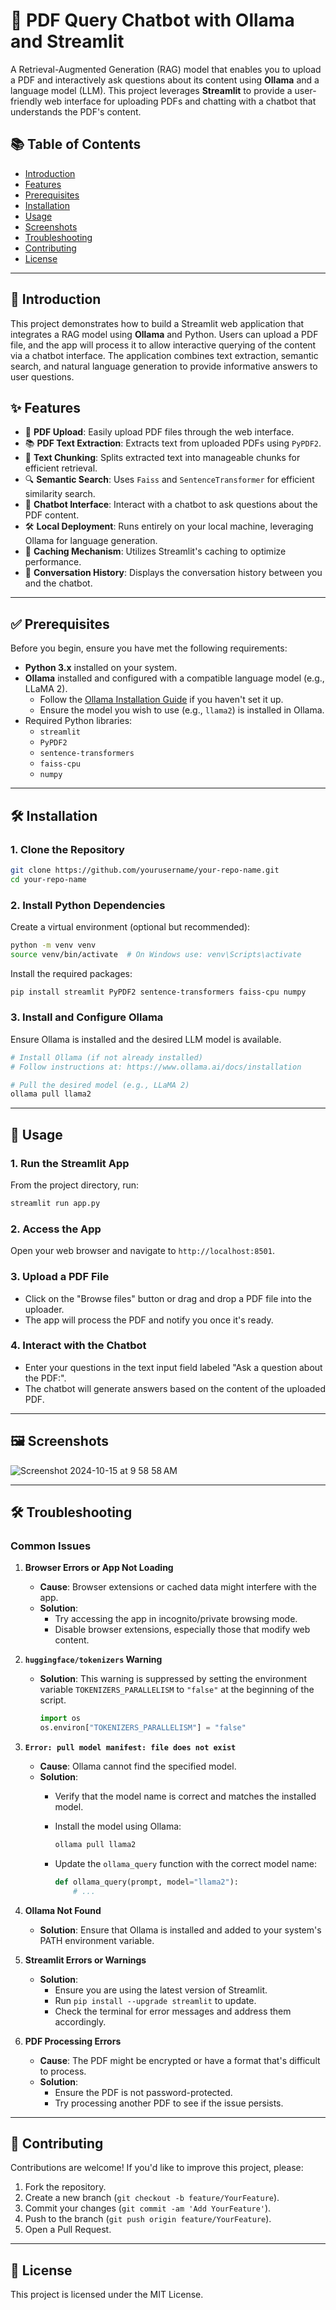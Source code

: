 # 📝 PDF Query Chatbot with Ollama and Streamlit

A Retrieval-Augmented Generation (RAG) model that enables you to upload a PDF and interactively ask questions about its content using **Ollama** and a language model (LLM). This project leverages **Streamlit** to provide a user-friendly web interface for uploading PDFs and chatting with a chatbot that understands the PDF's content.

## 📚 Table of Contents

- [Introduction](#introduction)
- [Features](#features)
- [Prerequisites](#prerequisites)
- [Installation](#installation)
- [Usage](#usage)
- [Screenshots](#screenshots)
- [Troubleshooting](#troubleshooting)
- [Contributing](#contributing)
- [License](#license)

---

## 🌟 Introduction

This project demonstrates how to build a Streamlit web application that integrates a RAG model using **Ollama** and Python. Users can upload a PDF file, and the app will process it to allow interactive querying of the content via a chatbot interface. The application combines text extraction, semantic search, and natural language generation to provide informative answers to user questions.

## ✨ Features

- 📄 **PDF Upload**: Easily upload PDF files through the web interface.
- 📚 **PDF Text Extraction**: Extracts text from uploaded PDFs using `PyPDF2`.
- 🧩 **Text Chunking**: Splits extracted text into manageable chunks for efficient retrieval.
- 🔍 **Semantic Search**: Uses `Faiss` and `SentenceTransformer` for efficient similarity search.
- 🤖 **Chatbot Interface**: Interact with a chatbot to ask questions about the PDF content.
- 🛠 **Local Deployment**: Runs entirely on your local machine, leveraging Ollama for language generation.
- 💾 **Caching Mechanism**: Utilizes Streamlit's caching to optimize performance.
- 💬 **Conversation History**: Displays the conversation history between you and the chatbot.

---

## ✅ Prerequisites

Before you begin, ensure you have met the following requirements:

- **Python 3.x** installed on your system.
- **Ollama** installed and configured with a compatible language model (e.g., LLaMA 2).
  - Follow the [Ollama Installation Guide](https://www.ollama.ai/docs/installation) if you haven't set it up.
  - Ensure the model you wish to use (e.g., `llama2`) is installed in Ollama.
- Required Python libraries:
  - `streamlit`
  - `PyPDF2`
  - `sentence-transformers`
  - `faiss-cpu`
  - `numpy`

---

## 🛠 Installation

### 1. Clone the Repository

```bash
git clone https://github.com/yourusername/your-repo-name.git
cd your-repo-name
```

### 2. Install Python Dependencies

Create a virtual environment (optional but recommended):

```bash
python -m venv venv
source venv/bin/activate  # On Windows use: venv\Scripts\activate
```

Install the required packages:

```bash
pip install streamlit PyPDF2 sentence-transformers faiss-cpu numpy
```

### 3. Install and Configure Ollama

Ensure Ollama is installed and the desired LLM model is available.

```bash
# Install Ollama (if not already installed)
# Follow instructions at: https://www.ollama.ai/docs/installation

# Pull the desired model (e.g., LLaMA 2)
ollama pull llama2
```

---

## 🚀 Usage

### 1. Run the Streamlit App

From the project directory, run:

```bash
streamlit run app.py
```

### 2. Access the App

Open your web browser and navigate to `http://localhost:8501`.

### 3. Upload a PDF File

- Click on the "Browse files" button or drag and drop a PDF file into the uploader.
- The app will process the PDF and notify you once it's ready.

### 4. Interact with the Chatbot

- Enter your questions in the text input field labeled "Ask a question about the PDF:".
- The chatbot will generate answers based on the content of the uploaded PDF.

---

## 🖼 Screenshots

![Screenshot 2024-10-15 at 9 58 58 AM](https://github.com/user-attachments/assets/911b4d39-6c16-46aa-8b7b-f528c534024f)

---

## 🛠 Troubleshooting

### **Common Issues**

1. **Browser Errors or App Not Loading**

   - **Cause**: Browser extensions or cached data might interfere with the app.
   - **Solution**:
     - Try accessing the app in incognito/private browsing mode.
     - Disable browser extensions, especially those that modify web content.

2. **`huggingface/tokenizers` Warning**

   - **Solution**: This warning is suppressed by setting the environment variable `TOKENIZERS_PARALLELISM` to `"false"` at the beginning of the script.

     ```python
     import os
     os.environ["TOKENIZERS_PARALLELISM"] = "false"
     ```

3. **`Error: pull model manifest: file does not exist`**

   - **Cause**: Ollama cannot find the specified model.
   - **Solution**:
     - Verify that the model name is correct and matches the installed model.
     - Install the model using Ollama:

       ```bash
       ollama pull llama2
       ```

     - Update the `ollama_query` function with the correct model name:

       ```python
       def ollama_query(prompt, model="llama2"):
           # ...
       ```

4. **Ollama Not Found**

   - **Solution**: Ensure that Ollama is installed and added to your system's PATH environment variable.

5. **Streamlit Errors or Warnings**

   - **Solution**:
     - Ensure you are using the latest version of Streamlit.
     - Run `pip install --upgrade streamlit` to update.
     - Check the terminal for error messages and address them accordingly.

6. **PDF Processing Errors**

   - **Cause**: The PDF might be encrypted or have a format that's difficult to process.
   - **Solution**:
     - Ensure the PDF is not password-protected.
     - Try processing another PDF to see if the issue persists.

---

## 🤝 Contributing

Contributions are welcome! If you'd like to improve this project, please:

1. Fork the repository.
2. Create a new branch (`git checkout -b feature/YourFeature`).
3. Commit your changes (`git commit -am 'Add YourFeature'`).
4. Push to the branch (`git push origin feature/YourFeature`).
5. Open a Pull Request.

---

## 📄 License

This project is licensed under the MIT License.
